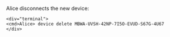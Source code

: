 
Alice disconnects the new device:


~~~~
<div="terminal">
<cmd>Alice> device delete MBWA-UVSH-42NP-7I5O-EVUD-S67G-4U67
</div>
~~~~



